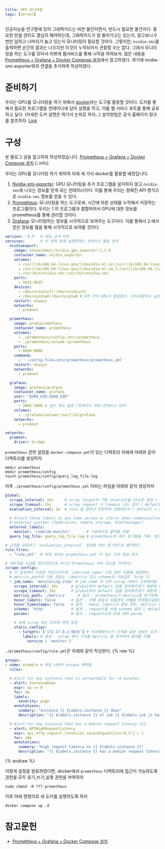 ```yaml
---
title: GPU 모니터링
tags: [Server] 
---
```


인공지능을 연구함에 있어 그래픽카드는 비싼 물건이면서, 반드시 필요한 물건이다.
중요한 만큼 관리도 열심히 해야하는데, 그래픽카드가 잘 돌아가고는 있는지, 알고보니 0번만 일하고 나머지가 놀고 있는지 모니터링이 필요할 것이다.
그렇지만, `nvidia-smi`를 출력하면 순간의 결과는 나오지만 이것이 누적되어서 관찰할 수는 없다.
그래서 모니터링을 하는 도구를 모아서 이쁘게 웹서비스를 통해 시작을 하여보자.
많은 내용을 [Prometheus + Grafana + Docker Compose 설치](https://www.devkuma.com/docs/prometheus/docker-compose-install/)에서 참고하였다.
여기에 nvidia-smi-exporter와의 연결을 추가하여 작성하였다.

# 준비하기

우리는 GPU를 모니터링을 하기 위해서 [docker](https://www.docker.com/)라는 도구를 활용할 것이다.
도커를 통해서 필요한 프로그램을 컨테이너에 담아 실행을 하고, 이를 웹 서비스 포트를 통해 공유하고 싶다. (자세한 도커 설명은 여기서 논외로 하자...)
설치방법은 공식 홈페이지 링크를 참조하자. [Link](https://docs.docker.com/engine/install/ubuntu/)

# 구성

본 블로그 글을 참고하여 작성하였습니다. [Prometheus + Grafana + Docker Compose 설치](https://www.devkuma.com/docs/prometheus/docker-compose-install/)
{:.info}

우리는 GPU를 모니터링 하기 위하여 아래 세 가지 docker를 활용할 예정입니다.

1. [Nvidia-smi-exporter](https://github.com/utkuozdemir/nvidia_gpu_exporter): GPU 모니터링을 추가 프로그램을 설치하지 않고 `nvidia-smi`에 나오는 정보를 얻게 되는 컨테이너이다. 이를 통해 우리는 정해진 API 형식으로 `nvidia-smi` 정보를 얻을 수 있다.
2. [Prometheus](https://prometheus.io/): 모니터링을 하는 도구로써, 시간에 따른 상태를 누적해서 저장하는 프로그램이다. 우리는 1.의 프로그램과 결합하여서 GPU에 대한 정보를 prometheus를 통해 관리할 것이다.
3. [Grafana](https://grafana.com/): 모니터링하는 정보를 시각적으로 보여주는 도구이다. 이를 통해서 2.에서 얻은 정보를 웹을 통해 시각적으로 보여줄 것이다.

```yaml
version: '3.7'  # 파일 규격 버전
services:       # 이 항목 밑에 실행하려는 컨테이너 들을 정의
  nvidiaexport:
    image: utkuozdemir/nvidia_gpu_exporter:1.1.0
    container_name: nvidia_exporter
    volumes:
      - /usr/lib/x86_64-linux-gnu/libnvidia-ml.so:/usr/lib/x86_64-linux-gnu/libnvidia-ml.so
      - /usr/lib/x86_64-linux-gnu/libnvidia-ml.so.1:/usr/lib/x86_64-linux-gnu/libnvidia-ml.so.1
      - /usr/bin/nvidia-smi:/usr/bin/nvidia-smi
    ports:
      - 9835:9835
    devices:
      - /dev/nvidiactl:/dev/nvidiactl
      - /dev/nvidia0:/dev/nvidia0 # 0번 부터 GPU가 할당된다. 모니터링하고 싶은 GPU를 넣으면 된다.
    restart: always
    networks:
      - promnet

  prometheus:
    image: prom/prometheus
    container_name: prometheus
    volumes:
      - ./prometheus/config:/etc/prometheus
      - ./prometheus/volume:/prometheus
    ports:
      - 9090:9090 
    command: 
      - '--config.file=/etc/prometheus/prometheus.yml'
    restart: always
    networks:
      - promnet

  grafana:
    image: grafana/grafana
    container_name: grafana
    user: "$GRA_UID:$GRA_GID"
    ports:
      - 3000:3000 # 접근 포트 설정 (컨테이너 외부:컨테이너 내부)
    volumes:
      - ./grafana/volume:/var/lib/grafana
    networks:
      - promnet

networks:
  promnet:
    driver: bridge
```

`prometheus` 관련 설정을 `docker-compose.yml`이 있는 디렉토리 아래에 아래와 같이 디렉토리를 생성하자
```
mkdir prometheus
mkdir prometheus/config
touch prometheus/config/query_log_file.log
```
이후 `./prometheus/config/prometheus.yml` 이라는 파일을 아래와 같이 생성하자
```yaml
global:
  scrape_interval: 15s     # scrap target의 기본 interval을 15초로 변경 / default = 1m
  scrape_timeout: 15s      # scrap request 가 timeout 나는 길이 / default = 10s
  evaluation_interval: 2m  # rule 을 얼마나 빈번하게 검증하는지 / default = 1m

  # Attach these labels to any time series or alerts when communicating with
  # external systems (federation, remote storage, Alertmanager).
  external_labels:
    monitor: 'codelab-monitor'       # 기본적으로 붙여줄 라벨
  query_log_file: query_log_file.log # prometheus의 쿼리 로그들을 기록, 없으면 기록안함

# 규칙을 로딩하고 'evaluation_interval' 설정에 따라 정기적으로 평가한다.
rule_files:
  - "rule.yml"  # 파일 위치는 prometheus.yml 이 있는 곳과 동일 위치

# 매트릭을 수집할 엔드포인드로 여기선 Prometheus 서버 자신을 가리킨다.
scrape_configs:
  # 이 설정에서 수집한 타임시리즈에 `job=<job_name>`으로 잡의 이름을 설정한다.
  # metrics_path의 기본 경로는 '/metrics'이고 scheme의 기본값은 `http`다
  - job_name: 'monitoring-item' # job_name 은 모든 scrap 내에서 고유해야함
    scrape_interval: 10s      # global에서 default 값을 정의해주었기 떄문에 안써도됨
    scrape_timeout: 10s       # global에서 default 값을 정의해주었기 떄문에 안써도됨
    metrics_path: '/metrics'     # 옵션 - prometheus가 metrics를 얻기위해 참조하는 URI를 변경할 수 있음 | default = /metrics
    honor_labels: false       # 옵션 - 라벨 충동이 있을경우 라벨을 변경할지설정(false일 경우 라벨 안바뀜) | default = false
    honor_timestamps: false   # 옵션 - honor_labels이 참일 경우, metrics timestamp가 노출됨(true일 경우) | default = false
    scheme: 'http'            # 옵션 - request를 보낼 scheme 설정 | default = http
    params:                   # 옵션 - request요청 보낼 떄의 param

    # 실제 scrap 하는 타겟에 관한 설정
    static_configs:
      - targets: ['172.17.0.1:9835'] # 프로메테우스가 가져올 설정 정보는 도커 네트워크 상 9835 서버에 있다. 일반적인 도커 네트워크는 172.17.0.1이라는 사설 IP를 가진다.
        labels: # 옵션 - scrap 해서 가져올 metrics 들 전부에게 붙여줄 라벨
          service : 'monitor-1'

```
`./prometheus/config/rule.yml`은 아래와 같이 작성한다.
{% raw %}
```yaml
groups:
- name: example # 파일 내에서 unique 해야함
  rules:

  # Alert for any instance that is unreachable for >5 minutes.
  - alert: InstanceDown
    expr: up == 0
    for: 5m
    labels:
      severity: page
    annotations:
      summary: "Instance {{ $labels.instance }} down"
      description: "{{ $labels.instance }} of job {{ $labels.job }} has been down for more than 5 minutes."

  # Alert for any instance that has a median request latency >1s.
  - alert: APIHighRequestLatency
    expr: api_http_request_latencies_second{quantile="0.5"} > 1
    for: 10m
    annotations:
      summary: "High request latency on {{ $labels.instance }}"
      description: "{{ $labels.instance }} has a median request latency above 1s (current value: {{ $value }}s)"
```
{% endraw %}

이렇게 설정을 완료하였다면, docker에서 `prometheus` 디렉토리에 접근이 가능하도록 권한을 모두 읽기,쓰기,실행 권한을 부여하자
```
sudo chmod -R 777 prometheus
```

이후 아래 명령어로 세 도커를 실행하도록 하자
```
docker compose up -d
```

# 참고문헌

- [Prometheus + Grafana + Docker Compose 설치](https://www.devkuma.com/docs/prometheus/docker-compose-install/)